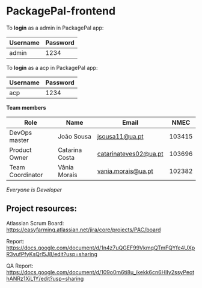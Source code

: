 # PackagePal-frontend

To **login** as a admin in PackagePal app:

| Username | Password |
| -------- | -------- |
| admin    | 1234     |

To **login** as a acp in PackagePal app:



| Username | Password |
| -------- | -------- |
| acp      | 1234     |

**Team members**

| Role             | Name           | Email                 | NMEC   |
| ---------------- | -------------- | --------------------- | ------ |
| DevOps master    | João Sousa     | jsousa11@ua.pt        | 103415 |
| Product Owner    | Catarina Costa | catarinateves02@ua.pt | 103696 |
| Team Coordinator | Vânia Morais   | vania.morais@ua.pt    | 102382 |

*Everyone is Developer*

## Project resources:

Atlassian Scrum Board: https://easyfarming.atlassian.net/jira/core/projects/PAC/board

Report: https://docs.google.com/document/d/1n4z7uQGEF99VkmqQTmFQYfe4UXpR3vufPfyKsQrl5J8/edit?usp=sharing

QA Report: https://docs.google.com/document/d/109o0m6ti8u_ikekk6cn6HIIy2ssyPeothANRz1XiL1Y/edit?usp=sharing
